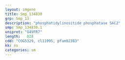 ```yaml
---
layout: smgene
title: Smp_134830
grp: Smp_13
description: "phosphatidylinositide phosphatase SAC2"
smp: Smp_134830.1
uniprot: "G4VFR7"
length:   828
cdd: "COG5329, cl11995, pfam02383"
kk: ns
categories: sm
---
```

